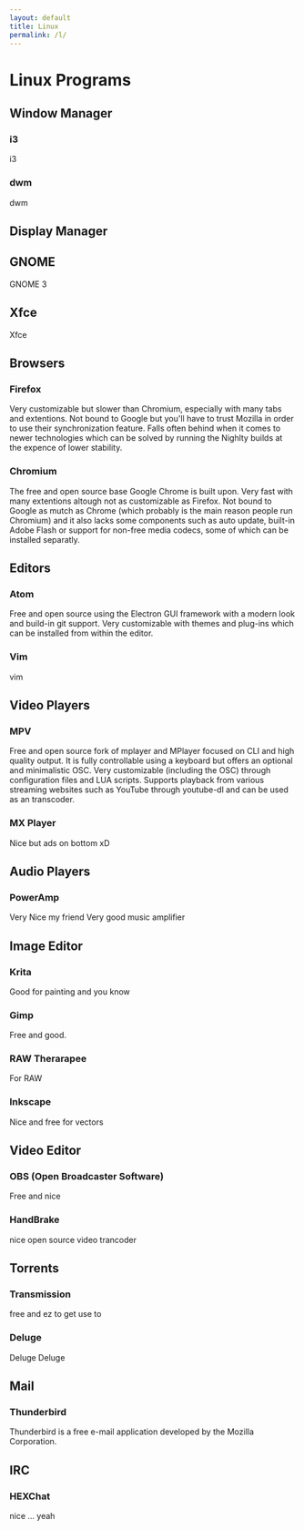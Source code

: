 ```yaml
---
layout: default
title: Linux
permalink: /l/
---
```


# Linux Programs

## Window Manager

### i3
i3

### dwm
dwm

## Display Manager

## GNOME
GNOME 3

## Xfce
Xfce

## Browsers

### Firefox
Very customizable but slower than Chromium, especially with many tabs and
extentions. Not bound to Google but you'll have to trust Mozilla in order
to use their synchronization feature. Falls often behind when it comes
to newer technologies which can be solved by running the Nighlty builds
at the expence of lower stability.

### Chromium
The free and open source base Google Chrome is built upon. Very fast with many extentions altough not as customizable as Firefox. Not bound to Google as mutch as Chrome (which probably is the main reason people run Chromium) and it also lacks some components
such as auto update, built-in Adobe Flash or support for non-free media codecs,
some of which can be installed separatly.

## Editors

### Atom
Free and open source using the Electron GUI framework with a modern look and build-in git support. Very customizable with themes and plug-ins which can be installed from within the editor.

### Vim
vim

## Video Players

### MPV
Free and open source fork of mplayer and MPlayer focused on CLI and high quality output. It is fully controllable using a keyboard but offers an optional and minimalistic OSC. Very customizable (including the OSC) through configuration files and LUA scripts. Supports playback from various streaming websites such as YouTube through youtube-dl and can be used as an transcoder.

### MX Player
Nice but ads on bottom xD

## Audio Players

### PowerAmp
Very Nice my friend
Very good music amplifier

## Image Editor

### Krita
Good for painting and you know

### Gimp
Free and good.

### RAW Therarapee
For RAW

### Inkscape
Nice and free for vectors

## Video Editor

### OBS (Open Broadcaster Software)
Free and nice

### HandBrake
nice open source video trancoder

## Torrents

### Transmission
free and ez to get use to

### Deluge
Deluge Deluge

## Mail  

### Thunderbird
Thunderbird is a free e-mail application developed by the Mozilla Corporation.

## IRC

### HEXChat
nice ... yeah

